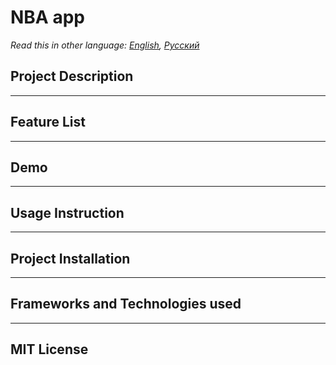 # NBA app
*Read this in other language: [English](README.md), [Русский](README.ru.md)*
## Project Description


***
## Feature List

***
## Demo

***
## Usage Instruction

***
## Project Installation

***
## Frameworks and Technologies used

***
## MIT License
